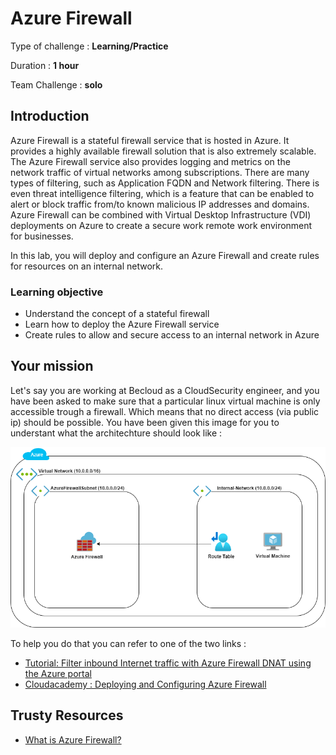 # Azure Firewall
Type of challenge : **Learning/Practice**

Duration : **1 hour**

Team Challenge : **solo**

## Introduction
Azure Firewall is a stateful firewall service that is hosted in Azure. It provides a highly available firewall solution that is also extremely scalable.  The Azure Firewall service also provides logging and metrics on the network traffic of virtual networks among subscriptions. There are many types of filtering, such as Application FQDN and Network filtering. There is even threat intelligence filtering, which is a feature that can be enabled to alert or block traffic from/to known malicious IP addresses and domains. Azure Firewall can be combined with Virtual Desktop Infrastructure (VDI) deployments on Azure to create a secure work remote work environment for businesses. 

In this lab, you will deploy and configure an Azure Firewall and create rules for resources on an internal network.

### Learning objective
- Understand the concept of a stateful firewall
- Learn how to deploy the Azure Firewall service
- Create rules to allow and secure access to an internal network in Azure

## Your mission
Let's say you are working at Becloud as a CloudSecurity engineer, and you have been asked to make sure that a particular linux virtual machine is only accessible trough a firewall. Which means that no direct access (via public ip) should be possible. You have been given this image for you to understant what the architechture should look like :

![alt text](./assets/figure1.png "Logo Title Text 1")


To help you do that you can refer to one of the two links :

- [Tutorial: Filter inbound Internet traffic with Azure Firewall DNAT using the Azure portal](https://docs.microsoft.com/en-us/azure/firewall/tutorial-firewall-dnat)
- [Cloudacademy : Deploying and Configuring Azure Firewall](https://cloudacademy.com/lab/deploying-and-configuring-azure-firewall/)

## Trusty Resources
- [What is Azure Firewall?](https://docs.microsoft.com/en-us/azure/firewall/overview)
